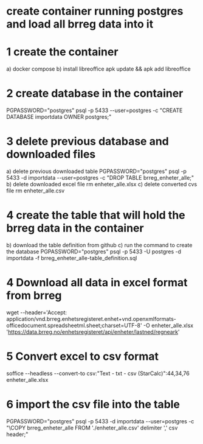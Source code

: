 # create container running postgres and load all brreg data into it

# 1 create the container
a) docker compose
b) install libreoffice
apk update && apk add libreoffice


# 2 create database in the container
PGPASSWORD="postgres" psql -p 5433 --user=postgres -c "CREATE DATABASE importdata OWNER postgres;"


# 3 delete previous database and downloaded files
a) delete previous downloaded table
PGPASSWORD="postgres" psql -p 5433 -d importdata --user=postgres -c "DROP TABLE brreg_enheter_alle;"
b) delete downloaded excel file
rm enheter_alle.xlsx
c) delete converted cvs file 
rm enheter_alle.csv



# 4 create the table that will hold the brreg data in the container

b) download the table definition from github
c) run the command to create the database
PGPASSWORD="postgres" psql -p 5433 -U postgres -d importdata -f brreg_enheter_alle-table_definition.sql


# 4 Download all data in excel format from brreg

wget --header='Accept: application/vnd.brreg.enhetsregisteret.enhet+vnd.openxmlformats-officedocument.spreadsheetml.sheet;charset=UTF-8' -O enheter_alle.xlsx 'https://data.brreg.no/enhetsregisteret/api/enheter/lastned/regneark'


# 5 Convert excel to csv format

soffice --headless --convert-to csv:"Text - txt - csv (StarCalc)":44,34,76 enheter_alle.xlsx

# 6 import the csv file into the table 

PGPASSWORD="postgres" psql -p 5433 -d importdata --user=postgres -c "\COPY brreg_enheter_alle FROM './enheter_alle.csv' delimiter ',' csv header;"


